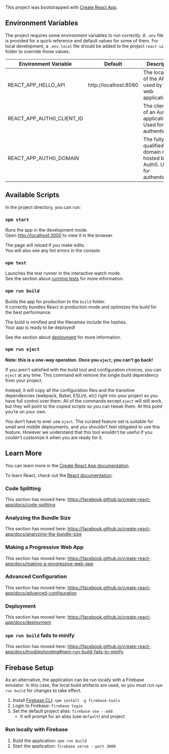 This project was bootstrapped with [Create React App](https://github.com/facebook/create-react-app).

## Environment Variables

The project requires some environment variables to run correctly. A `.env` file is provided for a quick reference and
default values for some of them. For local development, a `.env.local` file should be added to the project `react-ui`
folder to override those values.

| Environment Variable | Default | Description |
| -------------------- | ------- | ----------- |
| REACT_APP_HELLO_API | http://localhost:8080 | The location of the API used by the web application. |
| REACT_APP_AUTH0_CLIENT_ID |  | The client id of an Auth0 application. Used for authentication. |
| REACT_APP_AUTH0_DOMAIN |  | The fully qualified domain name hosted by Auth0. Used for authentication. |

## Available Scripts

In the project directory, you can run:

### `npm start`

Runs the app in the development mode.<br />
Open [http://localhost:3000](http://localhost:3000) to view it in the browser.

The page will reload if you make edits.<br />
You will also see any lint errors in the console.

### `npm test`

Launches the test runner in the interactive watch mode.<br />
See the section about [running tests](https://facebook.github.io/create-react-app/docs/running-tests) for more information.

### `npm run build`

Builds the app for production to the `build` folder.<br />
It correctly bundles React in production mode and optimizes the build for the best performance.

The build is minified and the filenames include the hashes.<br />
Your app is ready to be deployed!

See the section about [deployment](https://facebook.github.io/create-react-app/docs/deployment) for more information.

### `npm run eject`

**Note: this is a one-way operation. Once you `eject`, you can’t go back!**

If you aren’t satisfied with the build tool and configuration choices, you can `eject` at any time. This command will remove the single build dependency from your project.

Instead, it will copy all the configuration files and the transitive dependencies (webpack, Babel, ESLint, etc) right into your project so you have full control over them. All of the commands except `eject` will still work, but they will point to the copied scripts so you can tweak them. At this point you’re on your own.

You don’t have to ever use `eject`. The curated feature set is suitable for small and middle deployments, and you shouldn’t feel obligated to use this feature. However we understand that this tool wouldn’t be useful if you couldn’t customize it when you are ready for it.

## Learn More

You can learn more in the [Create React App documentation](https://facebook.github.io/create-react-app/docs/getting-started).

To learn React, check out the [React documentation](https://reactjs.org/).

### Code Splitting

This section has moved here: https://facebook.github.io/create-react-app/docs/code-splitting

### Analyzing the Bundle Size

This section has moved here: https://facebook.github.io/create-react-app/docs/analyzing-the-bundle-size

### Making a Progressive Web App

This section has moved here: https://facebook.github.io/create-react-app/docs/making-a-progressive-web-app

### Advanced Configuration

This section has moved here: https://facebook.github.io/create-react-app/docs/advanced-configuration

### Deployment

This section has moved here: https://facebook.github.io/create-react-app/docs/deployment

### `npm run build` fails to minify

This section has moved here: https://facebook.github.io/create-react-app/docs/troubleshooting#npm-run-build-fails-to-minify

## Firebase Setup

As an alternative, the application can be run locally with a Firebase emulator. In this case, the local build artifacts
are used, so you must run `npm run build` for changes to take effect.

1. Install [Firebase CLI](https://firebase.google.com/docs/cli): `npm install -g firebase-tools`
1. Login to Firebase: `firebase login`
1. Set the default project alias: `firebase use --add`
   -  It will prompt for an alias (use `default`) and project

### Run locally with Firebase

1. Build the application: `npm run build`
1. Start the application: `firebase serve --port 3000`
